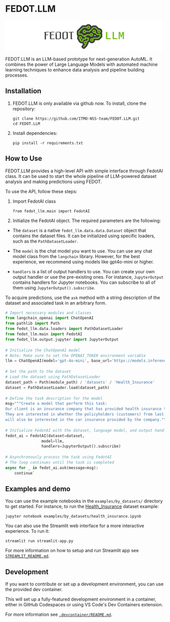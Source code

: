# FEDOT.LLM

<p align="center">
  <img src="/docs/fedot-llm.png" width="600" title="Fedot.LLM logo">
</p>


FEDOT.LLM is an LLM-based prototype for next-generation AutoML. It combines the power of Large Language Models with automated machine learning techniques to enhance data analysis and pipeline building processes.

## Installation

1. FEDOT.LLM is only available via github now. To install, clone the repository:
   ```
   git clone https://github.com/ITMO-NSS-team/FEDOT.LLM.git
   cd FEDOT.LLM
   ```

2. Install dependencies:
   ```
   pip install -r requirements.txt
   ```

## How to Use

FEDOT.LLM provides a high-level API with simple interface through FedotAI class. It can be used to start the whole pipeline of LLM-powered dataset analysis and making predictions using FEDOT.

To use the API, follow these steps:

1. Import FedotAI class
   ```
   from fedot_llm.main import FedotAI
   ```

2. Initialize the FedotAI object. The required parameters are the following: 

* The `dataset` is a native `fedot_llm.data.data.Dataset` object that contains the dataset files. It can be initialized using specific loaders, such as the `PathDatasetLoader`.

* The `model` is the chat model you want to use. You can use any chat model class from the `langchain` library. However, for the best experience, we recommend using models like gpt4o-mini or higher.

* `handlers` is a list of output handlers to use. You can create your own output handler or use the pre-existing ones. For instance, `JupyterOutput` contains handlers for Jupyter notebooks. You can subscribe to all of them using `JupyterOutput().subscribe`.

To acquire predictions, use the `ask` method with a string description of the dataset and associated task in an arbitrary form.
```python
# Import necessary modules and classes
from langchain_openai import ChatOpenAI
from pathlib import Path
from fedot_llm.data.loaders import PathDatasetLoader
from fedot_llm.main import FedotAI
from fedot_llm.output.jupyter import JupyterOutput

# Initialize the ChatOpenAI model
# Note: Make sure to set the OPENAI_TOKEN environment variable
llm = ChatOpenAI(model='gpt-4o-mini', base_url='https://models.inference.ai.azure.com', api_key=os.environ['OPENAI_TOKEN'])

# Set the path to the dataset
# Load the dataset using PathDatasetLoader
dataset_path = Path(module_path) / 'datasets' / 'Health_Insurance'
dataset = PathDatasetLoader.load(dataset_path)

# Define the task description for the model
msg="""Create a model that perform this task:
Our client is an insurance company that has provided health insurance to its customers.
They are interested in whether the policyholders (customers) from last year
will also be interested in the car insurance provided by the company."""

# Initialize FedotAI with the dataset, language model, and output handlers
fedot_ai = FedotAI(dataset=dataset, 
                model=llm,
                handlers=JupyterOutput().subscribe)

# Asynchronously process the task using FedotAI
# The loop continues until the task is completed
async for _ in fedot_ai.ask(message=msg):
    continue`
```

## Examples and demo

You can use the example notebooks in the `examples/by_datasets/` directory to get started. For instance, to run the [Health_Insurance](datasets/Health_Insurance) dataset example:
   ```
   jupyter notebook examples/by_datasets/health_insurance.ipynb
   ```

You can also use the Streamlit web interface for a more interactive experience. To run it:
   ```
   streamlit run streamlit-app.py
   ```

For more information on how to setup and run Streamlit app see [`STREAMLIT_README.md`](STREAMLIT_README.md).

## Development

If you want to contribute or set up a development environment, you can use the provided dev container.

This will set up a fully-featured development environment in a container, either in GitHub Codespaces or using VS Code's Dev Containers extension.

For more information see [`.devcontainer/README.md`](.devcontainer/README.md).
